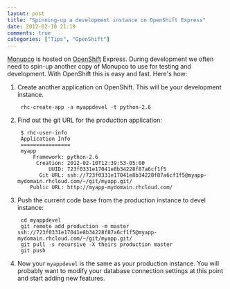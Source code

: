```yaml
---
layout: post
title: "Spinning-up a development instance on OpenShift Express"
date: 2012-02-10 21:19
comments: true
categories: ["Tips", "OpenShift"]
---
```


[Monupco](http://www.monupco.com) is hosted on [OpenShift](http://openshift.redhat.com) Express.
During development we often need to spin-up another copy of Monupco to use for testing and development.
With OpenShift this is easy and fast. Here's how:

1. Create another application on OpenShift. This will be your development instance.

        rhc-create-app -a myappdevel -t python-2.6

1. Find out the git URL for the production application:

        $ rhc-user-info
        Application Info
        ================
        myapp
            Framework: python-2.6
             Creation: 2012-02-10T12:39:53-05:00
                 UUID: 723f0331e17041e8b34228f87a6cf1f5
              Git URL: ssh://723f0331e17041e8b34228f87a6cf1f5@myapp-mydomain.rhcloud.com/~/git/myapp.git/
           Public URL: http://myapp-mydomain.rhcloud.com/

1. Push the current code base from the production instance to devel instance:

        cd myappdevel
        git remote add production -m master ssh://723f0331e17041e8b34228f87a6cf1f5@myapp-mydomain.rhcloud.com/~/git/myapp.git/
        git pull -s recursive -X theirs production master
        git push

1. Now your `myappdevel` is the same as your production instance. You will probably want to
modify your database connection settings at this point and start adding new features.
